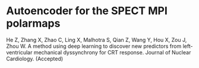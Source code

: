 # Autoencoder for the SPECT MPI polarmaps

He Z, Zhang X, Zhao C, Ling X, Malhotra S, Qian Z, Wang Y, Hou X, Zou J, Zhou W. A method using deep learning to discover new predictors from left-ventricular mechanical dyssynchrony for CRT response. Journal of Nuclear Cardiology. (Accepted)

